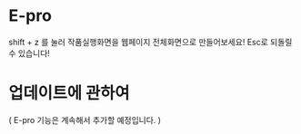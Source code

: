 # E-pro
shift + z 를 눌러 작품실행화면을 웹페이지 전체화면으로 만들어보세요! Esc로 되돌릴 수 있습니다!

# 업데이트에 관하여
( E-pro 기능은 계속해서 추가할 예정입니다. )
